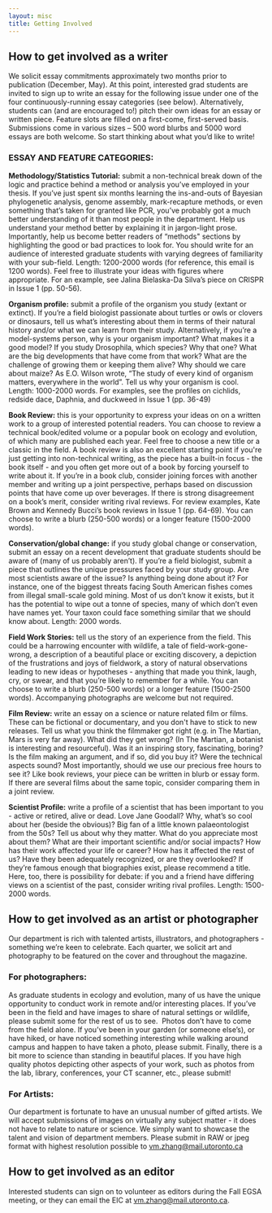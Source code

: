 ```yaml
---
layout: misc
title: Getting Involved
---
```


## __How to get involved as a writer__

We solicit essay commitments approximately two months prior to publication (December, May). At this point, interested grad students are invited to sign up to write an essay for the following issue under one of the four continuously-running essay categories (see below).
Alternatively, students can (and are encouraged to!) pitch their own ideas for an essay or written piece. Feature slots are filled on a first-come, first-served basis. Submissions come in various sizes – 500 word blurbs and 5000 word essays are both welcome. So start thinking about what you’d like to write!

### __ESSAY AND FEATURE CATEGORIES:__


__Methodology/Statistics Tutorial:__ submit a non-technical break down of the logic and practice behind a method or analysis you’ve employed in your thesis. If you’ve just spent six months learning the ins-and-outs of Bayesian phylogenetic analysis, genome assembly, mark-recapture methods, or even something that’s taken for granted like PCR, you’ve probably got a much better understanding of it than most people in the department. Help us understand your method better by explaining it in jargon-light prose. Importantly, help us become better readers of “methods" sections by highlighting the good or bad practices to look for. You should write for an audience of interested graduate students with varying degrees of familiarity with your sub-field. Length: 1200-2000 words (for reference, this email is 1200 words). Feel free to illustrate your ideas with figures where appropriate. For an example, see Jalina Bielaska-Da Silva’s piece on CRISPR in Issue 1 (pp. 50-56).


__Organism profile:__ submit a profile of the organism you study (extant or extinct). If you’re a field biologist passionate about turtles or owls or clovers or dinosaurs, tell us what’s interesting about them in terms of their natural history and/or what we can learn from their study. Alternatively, if you’re a model-systems person, why is your organism important? What makes it a good model? If you study Drosophila, which species? Why that one? What are the big developments that have come from that work? What are the challenge of growing them or keeping them alive? Why should we care about maize? As E.O. Wilson wrote, “The study of every kind of organism matters, everywhere in the world”. Tell us why your organism is cool. Length: 1000-2000 words. For examples, see the profiles on cichlids, redside dace, Daphnia, and duckweed in Issue 1 (pp. 36-49)


__Book Review:__ this is your opportunity to express your ideas on on a written work to a group of interested potential readers. You can choose to review a technical book/edited volume or a popular book on ecology and evolution, of which many are published each year. Feel free to choose a new title or a classic in the field. A book review is also an excellent starting point if you're just getting into non-technical writing, as the piece has a built-in focus - the book itself - and you often get more out of a book by forcing yourself to write about it. If you’re in a book club, consider joining forces with another member and writing up a joint perspective, perhaps based on discussion points that have come up over beverages. If there is strong disagreement on a book’s merit, consider writing rival reviews. For review examples, Kate Brown and Kennedy Bucci’s book reviews in Issue 1 (pp. 64-69). You can choose to write a blurb (250-500 words) or a longer feature (1500-2000 words).


__Conservation/global change:__ if you study global change or conservation, submit an essay on a recent development that graduate students should be aware of (many of us probably aren’t). If you’re a field biologist, submit a piece that outlines the unique pressures faced by your study group. Are most scientists aware of the issue? Is anything being done about it? For instance, one of the biggest threats facing South American fishes comes from illegal small-scale gold mining. Most of us don’t know it exists, but it has the potential to wipe out a tonne of species, many of which don’t even have names yet. Your taxon could face something similar that we should know about. Length: 2000 words.


__Field Work Stories:__ tell us the story of an experience from the field. This could be a harrowing encounter with wildlife, a tale of field-work-gone-wrong, a description of a beautiful place or exciting discovery, a depiction of the frustrations and joys of fieldwork, a story of natural observations leading to new ideas or hypotheses  - anything that made you think, laugh, cry, or swear, and that you’re likely to remember for a while. You can choose to write a blurb (250-500 words) or a longer feature (1500-2500 words). Accompanying photographs are welcome but not required.


__Film Review:__ write an essay on a science or nature related film or films. These can be fictional or documentary, and you don't have to stick to new releases. Tell us what you think the filmmaker got right (e.g. in The Martian, Mars is very far away). What did they get wrong? (In The Martian, a botanist is interesting and resourceful). Was it an inspiring story, fascinating, boring? Is the film making an argument, and if so, did you buy it? Were the technical aspects sound? Most importantly, should we use our precious free hours to see it? Like book reviews, your piece can be written in blurb or essay form. If there are several films about the same topic, consider comparing them in a joint review.

__Scientist Profile:__ write a profile of a scientist that has been important to you - active or retired, alive or dead. Love Jane Goodall? Why, what’s so cool about her (beside the obvious)? Big fan of a little known palaeontologist from the 50s? Tell us about why they matter. What do you appreciate most about them? What are their important scientific and/or social impacts? How has their work affected your life or career? How has it affected the rest of us? Have they been adequately recognized, or are they overlooked?  If they’re famous enough that biographies exist, please recommend a title. Here, too, there is possibility for debate: if you and a friend have differing views on a scientist of the past, consider writing rival profiles. Length: 1500-2000 words. 


## __How to get involved as an artist or photographer__

Our department is rich with talented artists, illustrators, and photographers - something we’re keen to celebrate. Each quarter, we solicit art and photography to be featured on the cover and throughout the magazine.


### __For photographers:__

As graduate students in ecology and evolution, many of us have the unique opportunity to conduct work in remote and/or interesting places. If you’ve been in the field and have images to share of natural settings or wildlife, please submit some for the rest of us to see. 
Photos don’t have to come from the field alone. If you’ve been in your garden (or someone else’s), or have hiked, or have noticed something interesting while walking around campus and happen to have taken a photo, please submit.
Finally, there is a bit more to science than standing in beautiful places. If you have high quality photos depicting other aspects of your work, such as photos from the lab, library, conferences, your CT scanner, etc., please submit! 


### __For Artists:__

Our department is fortunate to have an unusual number of gifted artists. We will accept submissions of images on virtually any subject matter - it does not have to relate to nature or science. We simply want to showcase the talent and vision of department members. Please submit in RAW or jpeg format with highest resolution possible to vm.zhang@mail.utoronto.ca


## __How to get involved as an editor__

Interested students can sign on to volunteer as editors during the Fall EGSA meeting, or they can email the EIC at vm.zhang@mail.utoronto.ca.
